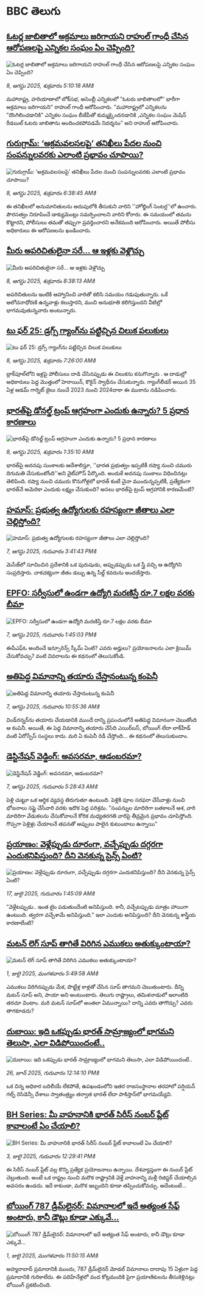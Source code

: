 # BBC తెలుగు## [ఓటర్ల జాబితాలో అక్రమాలు జరిగాయని  రాహుల్ గాంధీ చేసిన ఆరోపణలపై ఎన్నికల సంఘం ఏం చెప్పింది? ](https://www.bbc.com/telugu/articles/cvg0n4jdqrgo?at_medium=RSS&at_campaign=rss?at_campaign=githubrss)![ఓటర్ల జాబితాలో అక్రమాలు జరిగాయని  రాహుల్ గాంధీ చేసిన ఆరోపణలపై ఎన్నికల సంఘం ఏం చెప్పింది? ](https://ichef.bbci.co.uk/ace/ws/240/cpsprodpb/9467/live/b9f21040-7406-11f0-8071-1788c7e8ae0e.jpg)_8, ఆగస్టు 2025, శుక్రవారం 5:10:18 AMకి_మహారాష్ట్ర, హరియాణాలో లోక్‌సభ, అసెంబ్లీ ఎన్నికలలో  "ఓటరు జాబితాలలో’’ భారీగా అక్రమాలు జరిగాయని" రాహుల్ గాంధీ ఆరోపించారు. "మహారాష్ట్రలో ఎన్నికలను "దొంగిలించడానికి" ఎన్నికల సంఘం బీజేపీతో కుమ్మక్కైందనడానికి ,ఎన్నికల సంఘం  మెషిన్ రీడబుల్ ఓటరు జాబితాను అందించకపోవడమే నిదర్శనం" అని రాహుల్ ఆరోపించారు.## [ గురుగ్రామ్: ‘అక్రమవలసలపై’ తనిఖీలు పేదల నుంచి సంపన్నులవరకు ఎలాంటి ప్రభావం చూపాయి?](https://www.bbc.com/telugu/articles/cy980114x4xo?at_medium=RSS&at_campaign=rss?at_campaign=githubrss)![ గురుగ్రామ్: ‘అక్రమవలసలపై’ తనిఖీలు పేదల నుంచి సంపన్నులవరకు ఎలాంటి ప్రభావం చూపాయి?](https://ichef.bbci.co.uk/ace/ws/240/cpsprodpb/77a1/live/4b2aa5b0-7405-11f0-8071-1788c7e8ae0e.jpg)_8, ఆగస్టు 2025, శుక్రవారం 6:38:45 AMకి_ఈ తనిఖీలలో అనుమానితులను అదుపులోకి తీసుకుని వారిని ''హోల్డింగ్ సెంటర్ల''లో ఉంచారు. పౌరసత్వం నిరూపించే డాక్యుమెంట్లు సమర్పించాలని వారిని కోరారు. ఈ సమయంలో తమను కొట్టారని, పోలీసులు తమతో తప్పుగా ప్రవర్తించారని అనేకమంది ఆరోపించారు. అయితే పోలీసు అధికారులు ఈ ఆరోపణలను ఖండించారు.## [మీరు అపరిచితులైనా సరే... ఆ ఇళ్లకు వెళ్లొచ్చు](https://www.bbc.com/telugu/articles/c2l7kqpd75lo?at_medium=RSS&at_campaign=rss?at_campaign=githubrss)![మీరు అపరిచితులైనా సరే... ఆ ఇళ్లకు వెళ్లొచ్చు](https://ichef.bbci.co.uk/ace/ws/240/cpsprodpb/c37c/live/7b8a0360-7430-11f0-8071-1788c7e8ae0e.png)_8, ఆగస్టు 2025, శుక్రవారం 8:38:13 AMకి_అపరిచితులను ఇంటికి ఆహ్వానించి వారితో కలిసి సమయం గడుపుతున్నారు. ఒకే ఆలోచనాధోరణి ఉన్నవాళ్లు కలుస్తారని, మంచి అనుభూతి కలిగిస్తుందని వీటిల్లో భాగమవుతున్నవారు అంటున్నారు.## [టు ఫర్ 25:  డ్రగ్స్ గ్యాంగ్‌ను పట్టిచ్చిన చిలుక పలుకులు ](https://www.bbc.com/telugu/articles/c78z7y471x8o?at_medium=RSS&at_campaign=rss?at_campaign=githubrss)![టు ఫర్ 25:  డ్రగ్స్ గ్యాంగ్‌ను పట్టిచ్చిన చిలుక పలుకులు ](https://ichef.bbci.co.uk/ace/ws/240/cpsprodpb/0de4/live/3f394a20-7420-11f0-ab85-c1ec8d2f110b.png)_8, ఆగస్టు 2025, శుక్రవారం 7:26:00 AMకి_బ్లాక్‌పూల్‌లోని ఇళ్లపై  పోలీసులు దాడి చేసినప్పుడు ఈ చిలుకను కనుగొన్నారు . ఆ దాడుల్లో అధికారులు పెద్ద మొత్తంలో హెరాయిన్, కొకైన్ స్వాధీనం చేసుకున్నారు. గ్యాంగ్‌లీడర్ అయిన 35 ఏళ్ల ఆడమ్ గార్నెట్ జైలు నుంచే 2023 నుంచి 2024దాకా ఈ ముఠాను నడిపించారు.## [భారత్‌పై డోనల్డ్ ట్రంప్‌ ఆగ్రహంగా ఎందుకు ఉన్నారు? 5 ప్రధాన కారణాలు ](https://www.bbc.com/telugu/articles/c5ylxp0dq5xo?at_medium=RSS&at_campaign=rss?at_campaign=githubrss)![భారత్‌పై డోనల్డ్ ట్రంప్‌ ఆగ్రహంగా ఎందుకు ఉన్నారు? 5 ప్రధాన కారణాలు ](https://ichef.bbci.co.uk/ace/ws/240/cpsprodpb/c011/live/86422e00-7399-11f0-a975-cb151ca452f4.jpg)_8, ఆగస్టు 2025, శుక్రవారం 1:35:10 AMకి_భారత్‌పై  అదనపు సుంకాలకు ఆదేశాలిస్తూ, ''భారత ప్రభుత్వం ఇప్పటికీ రష్యా నుంచి చమురు దిగుమతి చేసుకుంటోంది''అని వైట్‌హౌస్ పేర్కొంది. అందుకే అదనపు సుంకాలు విధించినట్లు తెలిపింది. రష్యా నుంచి చమురు కొనుగోళ్లలో భారత్ కంటే చైనా ముందున్నప్పటికీ, ప్రత్యేకంగా భారత్‌నే అమెరికా ఎందుకు లక్ష్యం చేసుకుంది? అసలు భారత్‌పై ట్రంప్ ఆగ్రహానికి కారణమేంటి?## [హమాస్: ప్రభుత్వ ఉద్యోగులకు రహస్యంగా జీతాలు ఎలా  చెల్లిస్తోంది?  ](https://www.bbc.com/telugu/articles/cg4xvr0qd32o?at_medium=RSS&at_campaign=rss?at_campaign=githubrss)![హమాస్: ప్రభుత్వ ఉద్యోగులకు రహస్యంగా జీతాలు ఎలా  చెల్లిస్తోంది?  ](https://ichef.bbci.co.uk/ace/ws/240/cpsprodpb/8a3f/live/8b667c40-739b-11f0-856a-e3e76ccaf044.jpg)_7, ఆగస్టు 2025, గురువారం 3:41:43 PMకి_మెసేజ్‌లో సూచించిన ప్రదేశానికి ఒక పురుషుడు, అప్పుడప్పుడు ఒక స్త్రీ వచ్చి ఆ ఉద్యోగిని సంప్రదిస్తారు. చాకచక్యంగా జీతం డబ్బు ఉన్న సీల్డ్ కవరును అందజేస్తారు.## [EPFO: సర్వీసులో ఉండగా ఉద్యోగి మరణిస్తే రూ.7 లక్షల వరకు బీమా](https://www.bbc.com/telugu/articles/clyrqpplp2qo?at_medium=RSS&at_campaign=rss?at_campaign=githubrss)![EPFO: సర్వీసులో ఉండగా ఉద్యోగి మరణిస్తే రూ.7 లక్షల వరకు బీమా](https://ichef.bbci.co.uk/ace/ws/240/cpsprodpb/20fd/live/dac6c350-72bd-11f0-af20-030418be2ca5.jpg)_7, ఆగస్టు 2025, గురువారం 1:45:03 PMకి_ఈపీఎఫ్ఓ అందించే ఇన్సూరెన్స్ స్కీమ్ ఏంటి? ఎవరు అర్హులు? ప్రయోజనాలను ఎలా క్లెయిమ్ చేసుకోవచ్చు? వంటి వివరాలను ఈ కథనంలో తెలుసుకోండి.## [అతిపెద్ద విమానాన్ని తయారు చేస్తానంటున్న కంపెనీ](https://www.bbc.com/telugu/articles/cn02xdnzr0no?at_medium=RSS&at_campaign=rss?at_campaign=githubrss)![అతిపెద్ద విమానాన్ని తయారు చేస్తానంటున్న కంపెనీ](https://ichef.bbci.co.uk/ace/ws/240/cpsprodpb/c975/live/972c75e0-6efd-11f0-af20-030418be2ca5.jpg)_7, ఆగస్టు 2025, గురువారం 10:55:36 AMకి_విండ్‌రన్నర్‌ను తయారు చేయడానికి ముందే దాన్ని ప్రపంచంలోనే అతిపెద్ద విమానంగా చెబుతోంది ఆ కంపెనీ. అయితే, ఈ పెద్ద విమానాన్ని తయారు చేసేది ఎయిర్‌బస్, బోయింగ్ లేదా లాక్‌హీడ్ వంటి ఏరోస్పేస్ సంస్థలు కాదు. మరి ఏ కంపెనీ రెడీ చేస్తోంది... ఈ కథనంలో తెలుసుకుందాం.## [డెస్టినేషన్ వెడ్డింగ్: అవసరమా, ఆడంబరమా?](https://www.bbc.com/telugu/articles/clyjwqjv5vko?at_medium=RSS&at_campaign=rss?at_campaign=githubrss)![డెస్టినేషన్ వెడ్డింగ్: అవసరమా, ఆడంబరమా?](https://ichef.bbci.co.uk/ace/ws/240/cpsprodpb/4c82/live/592af770-7363-11f0-ab1c-fb449de285a1.jpg)_7, ఆగస్టు 2025, గురువారం 5:28:43 AMకి_పెళ్లి చుట్టూ ఒక ఆర్థిక వ్యవస్థ తిరుగుతూ ఉంటుంది. పెళ్లికి పూల సరఫరా చేసేవాళ్లు నుంచి భోజనాలు సప్లై చేసేవారి వరకు ఇదొక పెద్ద పరిశ్రమ. "సంపన్నుల మాదిరిగా బతకాలనే ఆశ, వారి మాదిరిగా వేడుకలను చేసుకోవాలనే కోరిక మధ్యతరగతి వారిపై తీవ్రమైన ప్రభావం చూపిస్తోంది. గొప్పగా పెళ్లిళ్లు చేయాలనే తపనతో అప్పులు పాలైన కుటుంబాలు ఉన్నాయి"## [ప్రయాణం: వెళ్లేప్పుడు దూరంగా, వచ్చేప్పుడు దగ్గరగా ఎందుకనిపిస్తుంది? దీని వెనకున్న సైన్స్ ఏంటి?](https://www.bbc.com/telugu/articles/c0l4y727n1jo?at_medium=RSS&at_campaign=rss?at_campaign=githubrss)![ప్రయాణం: వెళ్లేప్పుడు దూరంగా, వచ్చేప్పుడు దగ్గరగా ఎందుకనిపిస్తుంది? దీని వెనకున్న సైన్స్ ఏంటి?](https://ichef.bbci.co.uk/ace/ws/240/cpsprodpb/054c/live/6957c010-62b0-11f0-8e78-11023c48a856.png)_17, జులై 2025, గురువారం 1:45:09 AMకి_"వెళ్లేటప్పుడు.. ఇంత టైం పడుతుందేంటి అనిపిస్తుంది. కానీ, వచ్చేటప్పుడు మాత్రం హాయిగా ఉంటుంది. త్వరగా వచ్చేశామే అనిపిస్తుంది." ఇలా ఎందుకు అనిపిస్తుంది? దీని వెనకున్న శాస్త్రీయ కారణాలేంటి?## [మటన్ లెగ్ సూప్ తాగితే విరిగిన ఎముకలు అతుక్కుంటాయా?](https://www.bbc.com/telugu/articles/c0l4g92j8kzo?at_medium=RSS&at_campaign=rss?at_campaign=githubrss)![మటన్ లెగ్ సూప్ తాగితే విరిగిన ఎముకలు అతుక్కుంటాయా?](https://ichef.bbci.co.uk/ace/ws/240/cpsprodpb/b31e/live/cce532c0-6d41-11f0-9462-bb509dc78127.jpg)_1, జులై 2025, మంగళవారం 5:49:58 AMకి_ఎముకలు విరిగినప్పుడు మేక, పొట్టేళ్ల కాళ్లతో చేసిన సూప్ తాగమని చెబుతుంటారు. దీన్ని మటన్ సూప్ అని, పాయా అని అంటుంటారు. తెలుగు రాష్ట్రాలు, తమిళనాడులో ఇలాంటిది తరచూ వింటాం. మరి మటన్ సూప్‌లో అంతలా ఏమున్నాయి? దాన్ని ఎవరు తాగొచ్చు? ఎవరు తాగకూడదు?## [దుబాయి: ఇది ఒకప్పుడు భారత్ సామ్రాజ్యంలో భాగమని తెలుసా, ఎలా విడిపోయిందంటే..](https://www.bbc.com/telugu/articles/ce83x3rekyyo?at_medium=RSS&at_campaign=rss?at_campaign=githubrss)![దుబాయి: ఇది ఒకప్పుడు భారత్ సామ్రాజ్యంలో భాగమని తెలుసా, ఎలా విడిపోయిందంటే..](https://ichef.bbci.co.uk/ace/ws/240/cpsprodpb/89c1/live/fbe80b80-5282-11f0-809e-059b7ea85131.jpg)_26, జూన్ 2025, గురువారం 12:14:10 PMకి_ఒక చిన్న అధికార బదిలీయే లేకపోతే, ఉపఖండంలోని ఇతర రాజసంస్థానాల తరహాలో  పర్షియన్ గల్ఫ్ రెసిడెన్సీ దేశాలు స్వాతంత్ర్యం తర్వాత భారత్ లేదా పాకిస్తాన్‌లో భాగమయ్యేవి.## [BH Series: మీ వాహనానికి భారత్ సిరీస్ నంబర్ ప్లేట్ కావాలంటే ఏం చేయాలి?](https://www.bbc.com/telugu/articles/c9dg040gzv6o?at_medium=RSS&at_campaign=rss?at_campaign=githubrss)![BH Series: మీ వాహనానికి భారత్ సిరీస్ నంబర్ ప్లేట్ కావాలంటే ఏం చేయాలి?](https://ichef.bbci.co.uk/ace/ws/240/cpsprodpb/c5c0/live/7facfba0-5801-11f0-b5c5-012c5796682d.jpg)_3, జులై 2025, గురువారం 12:29:41 PMకి_ఈ సిరీస్ నంబర్ ప్లేట్ వల్ల కొన్ని ప్రత్యేక ప్రయోజనాలు ఉన్నాయి. దేశవ్యాప్తంగా ఈ నంబర్ ప్లేట్ చెల్లుతుంది. అంటే ఒక రాష్ట్రం నుంచి మరొక రాష్ట్రానికి వెళ్తే వాహనాన్ని మళ్లీ రిజిస్టర్ చేయాల్సిన అవసరం ఉండదు. ఇదే కాకుండా, మరొక ఇబ్బందిని కూడా తప్పించుకోవచ్చు. అదేంటంటే...## [బోయింగ్ 787 డ్రీమ్‌లైనర్: విమానాలలో ఇదే అత్యంత సేఫ్ అంటారు, కానీ డౌట్లు కూడా ఎక్కువే...](https://www.bbc.com/telugu/articles/c8d664g0dz9o?at_medium=RSS&at_campaign=rss?at_campaign=githubrss)![బోయింగ్ 787 డ్రీమ్‌లైనర్: విమానాలలో ఇదే అత్యంత సేఫ్ అంటారు, కానీ డౌట్లు కూడా ఎక్కువే...](https://ichef.bbci.co.uk/ace/ws/240/cpsprodpb/aebe/live/0ad87b80-5674-11f0-95fc-edf89039c20a.jpg)_1, జులై 2025, మంగళవారం 11:50:15 AMకి_అహ్మదాబాద్ ప్రమాదానికి ముందు, 787 డ్రీమ్‌లైనర్ మోడల్ విమానాలు దాదాపు 15 ఏళ్లుగా పెద్ద ప్రమాదానికి గురికాలేదు. ఈ పదిహేనేళ్లలో వంద కోట్లమందికి  పైగా ప్రయాణికులను తీసుకెళ్లినట్లు బోయింగ్ ప్రకటించింది.